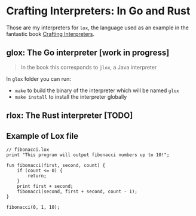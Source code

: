# Crafting Interpreters: In Go and Rust

Those are my interpreters for `lox`, the language used as an example in the fantastic book [Crafting Interpreters](https://craftinginterpreters.com/).

## glox: The Go interpreter [work in progress]

> In the book this corresponds to `jlox`, a Java interpreter

In `glox` folder you can run:
- `make` to build the binary of the interpreter which will be named `glox`
- `make install` to install the interpreter globally

## rlox: The Rust interpreter [TODO]


## Example of Lox file

```lox
// fibonacci.lox
print "This program will output fibonacci numbers up to 10!";

fun fibonacci(first, second, count) {
    if (count <= 0) {
        return;
    }
    print first + second;
    fibonacci(second, first + second, count - 1);
}

fibonacci(0, 1, 10);
```
